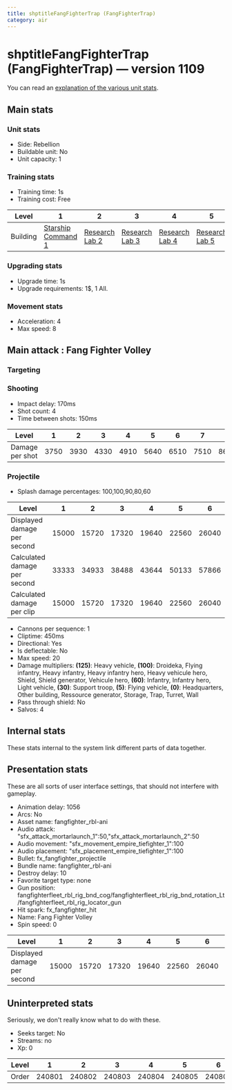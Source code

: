 ```yaml
---
title: shptitleFangFighterTrap (FangFighterTrap)
category: air
---
```


# shptitleFangFighterTrap (FangFighterTrap) — version 1109

You can read an [explanation  of the various unit stats](unitexplained.md).

## Main stats

### Unit stats

  * Side: Rebellion
  * Buildable unit: No
  * Unit capacity: 1

### Training stats

  * Training time: 1s
  * Training cost: Free

|Level   |1                                           |2                                     |3                                     |4                                     |5                                     |6                                     |7                                     |8                                     |9                                     |10                                     |
|--------|--------------------------------------------|--------------------------------------|--------------------------------------|--------------------------------------|--------------------------------------|--------------------------------------|--------------------------------------|--------------------------------------|--------------------------------------|---------------------------------------|
|Building|[Starship Command 1](rebelFleetCommand.html)|[Research Lab 2](rebelOffenseLab.html)|[Research Lab 3](rebelOffenseLab.html)|[Research Lab 4](rebelOffenseLab.html)|[Research Lab 5](rebelOffenseLab.html)|[Research Lab 6](rebelOffenseLab.html)|[Research Lab 7](rebelOffenseLab.html)|[Research Lab 8](rebelOffenseLab.html)|[Research Lab 9](rebelOffenseLab.html)|[Research Lab 10](rebelOffenseLab.html)|


### Upgrading stats

  * Upgrade time: 1s
  * Upgrade requirements: 1$, 1 All.

### Movement stats

  * Acceleration: 4
  * Max speed: 8

## Main attack : Fang Fighter Volley

### Targeting


### Shooting

  * Impact delay: 170ms
  * Shot count: 4
  * Time between shots: 150ms

|Level          |1   |2   |3   |4   |5   |6   |7   |8   |9   |10   |
|---------------|----|----|----|----|----|----|----|----|----|-----|
|Damage per shot|3750|3930|4330|4910|5640|6510|7510|8640|9890|11250|


### Projectile

  * Splash damage percentages: 100,100,90,80,60

|Level                       |1    |2    |3    |4    |5    |6    |7    |8    |9    |10    |
|----------------------------|-----|-----|-----|-----|-----|-----|-----|-----|-----|------|
|Displayed damage per second |15000|15720|17320|19640|22560|26040|30040|34560|39560|45000 |
|Calculated damage per second|33333|34933|38488|43644|50133|57866|66755|76800|87911|100000|
|Calculated damage per clip  |15000|15720|17320|19640|22560|26040|30040|34560|39560|45000 |


  * Cannons per sequence: 1
  * Cliptime: 450ms
  * Directional: Yes
  * Is deflectable: No
  * Max speed: 20
  * Damage multipliers: **(125)**: Heavy vehicle, **(100)**: Droideka, Flying infantry, Heavy infantry, Heavy infantry hero, Heavy vehicule hero, Shield, Shield generator, Vehicule hero, **(60)**: Infantry, Infantry hero, Light vehicle, **(30)**: Support troop, **(5)**: Flying vehicle, **(0)**: Headquarters, Other building, Ressource generator, Storage, Trap, Turret, Wall
  * Pass through shield: No
  * Salvos: 4

## Internal stats

These stats internal to the system link different parts of data together.


## Presentation stats

These are all sorts of user interface settings, that should not interfere with gameplay.

  * Animation delay: 1056
  * Arcs: No
  * Asset name: fangfighter_rbl-ani
  * Audio attack: "sfx_attack_mortarlaunch_1":50,"sfx_attack_mortarlaunch_2":50
  * Audio movement: "sfx_movement_empire_tiefighter_1":100
  * Audio placement: "sfx_placement_empire_tiefighter_1":100
  * Bullet: fx_fangfighter_projectile
  * Bundle name: fangfighter_rbl-ani
  * Destroy delay: 10
  * Favorite target type: none
  * Gun position: fangfighterfleet_rbl_rig_bnd_cog/fangfighterfleet_rbl_rig_bnd_rotation_Lt/fangfighterfleet_rbl_rig_locator_gun
  * Hit spark: fx_fangfighter_hit
  * Name: Fang Fighter Volley
  * Spin speed: 0

|Level                      |1    |2    |3    |4    |5    |6    |7    |8    |9    |10   |
|---------------------------|-----|-----|-----|-----|-----|-----|-----|-----|-----|-----|
|Displayed damage per second|15000|15720|17320|19640|22560|26040|30040|34560|39560|45000|


## Uninterpreted stats

Seriously, we don't really know what to do with these.

  * Seeks target: No
  * Streams: no
  * Xp: 0

|Level|1     |2     |3     |4     |5     |6     |7     |8     |9     |10    |
|-----|------|------|------|------|------|------|------|------|------|------|
|Order|240801|240802|240803|240804|240805|240806|240807|240808|240809|240810|


